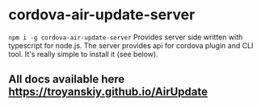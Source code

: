 # cordova-air-update-server

`npm i -g cordova-air-update-server`
Provides server side written with typescript for node.js. The server provides api for cordova plugin and CLI tool.
It's really simple to install it (see below).

## All docs available here https://troyanskiy.github.io/AirUpdate
